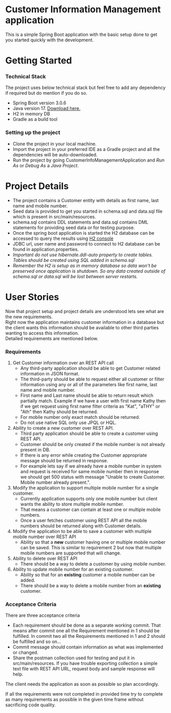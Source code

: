 # Customer Information Management application
This is a simple Spring Boot application with the basic setup done to get you started quickly with the development.   

# Getting Started

### Technical Stack
The project uses below technical stack but feel free to add any dependency if required but do mention if you do so.

* Spring Boot version 3.0.6
* Java version 17. [Download here.](https://adoptium.net/download/)
* H2 in memory DB
* Gradle as a build tool

### Setting up the project
* Clone the project in your local machine.
* Import the project in your preferred IDE as a Gradle project and all the dependencies will be auto-downloaded.
* Run the project by going CustomerInfoManagementApplication and *Run As* or *Debug As* a *Java Project*.

# Project Details
* The project contains a Customer entity with details as first name, last name and mobile number.
* Seed data is provided to get you started in schema.sql and data.sql file which is present in src/main/resources.
* schema.sql contains DDL statements and data.sql contains DML statements for providing seed data or for testing purpose.
* Once the spring boot application is started the H2 database can be accessed to query the results using [H2 console](http://localhost:8080/h2-console)
* JDBC url, user name and password to connect to H2 database can be found in application.properties.
* *Important do not use hibernate.ddl-auto property to create tables. Tables should be created using SQL added in schema.sql*
* *Remember the H2 is setup as in memory database so data won't be preserved once application is shutdown. So any data created outside of schema.sql or data.sql will be lost between server restarts.*


# User Stories
Now that project setup and project details are understood lets see what are the new requirements.  
Right now the application maintains customer information in a database but the client wants this information should be available to other third parties wanting to access this information.  
Detailed requirements are mentioned below.

### Requirements
1. Get Customer information over an REST API call
    * Any third-party application should be able to get Customer related information in JSON format.
    * The third-party should be able to request either all customer or filter information using any or all of the parameters like first name, last name and mobile number.
    * First name and Last name should be able to return result which partially match. Example if we have a user with first name Kathy then if we get request using first name filter criteria as "Kat", "aTHY" or "Ath" then Kathy should be returned.
    * For mobile number only exact match should be returned.
    * Do not use native SQL only use JPQL or HQL.
2. Ability to create a new customer over REST API.
    * Third party application should be able to create a customer using REST API.
    * Customer should be only created if the mobile number is not already present in DB.
    * If there is any error while creating the Customer appropriate message should be returned in response.
    * For example lets say if we already have a mobile number in system and request is received for same mobile number then in response we should get 500 status with message "Unable to create Customer. Mobile number already present.".
3. Modify the application to support multiple mobile number for a single customer.
    * Currently application supports only one mobile number but client wants the ability to store multiple mobile number.
    * That means a customer can contain at least one or multiple mobile numbers.
    * Once a user fetches customer using REST API all the mobile numbers should be returned along with Customer details.
4. Modify the application to be able to save a customer with multiple mobile number over REST API
    * Ability so that a **new** customer having one or multiple mobile number can be saved. This is similar to requirement 2 but now that multiple mobile numbers are supported that will change.
5. Ability to delete over REST API
    * There should be a way to delete a customer by using mobile number.
6. Ability to update mobile number for an existing customer.
     * Ability so that for an **existing** customer a mobile number can be added.
     * There should be a way to delete a mobile number from an **existing** customer.

### Acceptance Criteria
There are three acceptance criteria
* Each requirement should be done as a separate working commit. That means after commit one all the Requirement mentioned in 1 should be fulfilled. In commit two all the Requirements mentioned in 1 and 2 should be fulfilled and so on...
* Commit message should contain information as what was implemented or changed.
* Share the postman collection used for testing and put it in src/main/resources. If you have trouble exporting collection a simple text file with REST API URL, request body and sample response will help.
  

The client needs the application as soon as possible so plan accordingly.  
  
If all the requirements were not completed in provided time try to complete as many requirements as possible in the given time frame without sacrificing code quality.